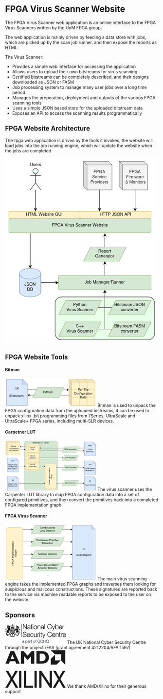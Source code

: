 # FPGA Virus Scanner Website

The FPGA Virus Scanner web application is an online interface to the FPGA Virus Scanners written by the UoM FPGA group.

The web application is mainly driven by feeding a data store with jobs, which are picked up by the scan job runner, and then expose the reports as HTML.

The Virus Scanner:
 - Provides a simple web interface for accessing the application
 - Allows users to upload their own bitstreams for virus scanning
 - Certified bitstreams can be completely described, and their designs downloaded as JSON or FASM
 - Job processing system to manage many user jobs over a long time period
 - Manages the preperation, deployment and outputs of the various FPGA scanning tools
 - Uses a simple JSON based store for the uploaded bitstream data
 - Exposes an API to access the scanning results programmatically


## FPGA Website Architecture
The fpga web application is driven by the tools it invokes, the website will load jobs into the job running engine, which will update the website when the jobs are completed.

![bitman](/public/img/fpga-vs-web.png)

## FPGA Website Tools

#### Bitman
<img src='/public/img/bitman.png' width='300px' />
Bitman is used to unpack the FPGA configuration data from the uploaded bistreams, it can be used to unpack xilinx .bit programming files from 7Series, UltraScale and UltraScale+ FPGA series, including multi-SLR devices.

#### Carpetner LUT
<img src='/public/img/carpenterlut.png' width='300px' />
The virus scanner uses the Carpenter LUT library to map FPGA configuration data into a set of configured primitives, and then convert the primitives back into a completed FPGA implementation graph. 

#### FPGA Virus Scanner
<img src='/public/img/virusscanner.png' width='300px' />
The main virus scanning engine takes the implemented FPGA graphs and traverses them looking for suspicious and malicous constructions. These signatures are reported back to the service via machine readable reports to be exposed to the user on the website. 

## Sponsors
<img src='/public/img/ncsc_logo.png' width='200px' /> The UK National Cyber Security Centre through the project rFAS (grant agreement 4212204/RFA 1597)
<img src='/public/img/amd_xilinx_logo.png' width='200px' /> We thank AMD/Xilinx for their generous support
